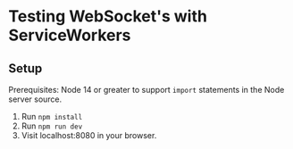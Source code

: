 # Testing WebSocket's with ServiceWorkers

## Setup
Prerequisites: Node 14 or greater to support `import` statements in the Node server source.
1. Run `npm install`
2. Run `npm run dev`
3. Visit localhost:8080 in your browser.